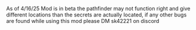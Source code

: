 As of 4/16/25 Mod is in beta the pathfinder may not function right and give different locations than the secrets are actually located, if any other bugs are found while using this mod please DM sk42221 on discord 
